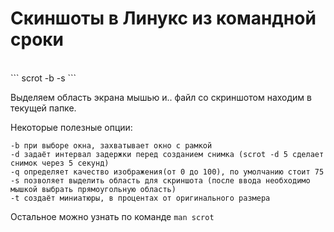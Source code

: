 # Скиншоты в Линукс из командной сроки
<br>
```
scrot -b -s
```

Выделяем область экрана мышью и.. файл со скриншотом находим в текущей папке.

Некоторые полезные опции:
<br>
```
-b при выборе окна, захватывает окно с рамкой
-d задаёт интервал задержки перед созданием снимка (scrot -d 5 сделает снимок через 5 секунд)
-q определяет качество изображения(от 0 до 100), по умолчанию стоит 75
-s позволяет выделить область для скриншота (после ввода необходимо мышкой выбрать прямоугольную область)
-t создаёт миниатюры, в процентах от оригинального размера
```

Остальное можно узнать по команде `man scrot`